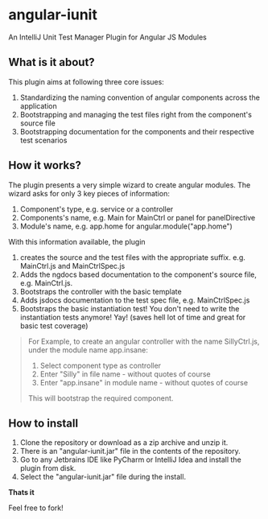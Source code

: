 angular-iunit
=============

An IntelliJ Unit Test Manager Plugin for Angular JS Modules

What is it about?
--------

This plugin aims at following three core issues:

1. Standardizing the naming convention of angular components across the application
2. Bootstrapping and managing the test files right from the component's source file
3. Bootstrapping documentation for the components and their respective test scenarios

How it works?
--------

The plugin presents a very simple wizard to create angular modules. The wizard asks for only 3 key pieces of information:

1. Component's type, e.g. service or a controller
2. Components's name, e.g. Main for MainCtrl or panel for panelDirective
3. Module's name, e.g. app.home for angular.module("app.home")

With this information available, the plugin 

1. creates the source and the test files with the appropriate suffix. e.g. MainCtrl.js and MainCtrlSpec.js
2. Adds the ngdocs based documentation to the component's source file, e.g. MainCtrl.js.
3. Bootstraps the controller with the basic template
4. Adds jsdocs documentation to the test spec file, e.g. MainCtrlSpec.js
5. Bootstraps the basic instantiation test! You don't need to write the instantiation tests anymore! Yay! (saves hell lot of time and great for basic test coverage)


<blockquote>
For Example, to create an angular controller with the name SillyCtrl.js, under the module name app.insane:

1. Select component type as controller
2. Enter "Silly" in file name - without quotes of course
3. Enter "app.insane" in module name - without quotes of course

This will bootstrap the required component.
</blockquote>


How to install
--------

1. Clone the repository or download as a zip archive and unzip it.
2. There is an "angular-iunit.jar" file in the contents of the repository.
3. Go to any Jetbrains IDE like PyCharm or IntelliJ Idea and install the plugin from disk.
4. Select the "angular-iunit.jar" file during the install.

<b>Thats it</b>

Feel free to fork!
